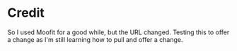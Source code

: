 # Credit

So I used Moofit for a good while, but the URL changed. Testing this to offer a change as I'm still learning how to pull and offer a change.
